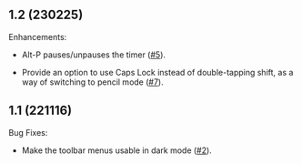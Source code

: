 ## 1.2 (230225)

Enhancements:

* Alt-P pauses/unpauses the timer
  ([#5](https://github.com/skieffer/better-nytc/pull/5)).

* Provide an option to use Caps Lock instead of double-tapping shift, as a way of
  switching to pencil mode
  ([#7](https://github.com/skieffer/better-nytc/pull/7)).

## 1.1 (221116)

Bug Fixes:

* Make the toolbar menus usable in dark mode
  ([#2](https://github.com/skieffer/better-nytc/pull/2)).
